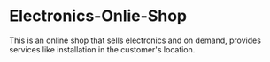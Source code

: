 # Electronics-Onlie-Shop
This is an online shop that sells electronics and on demand, provides services like installation in the customer's location.
